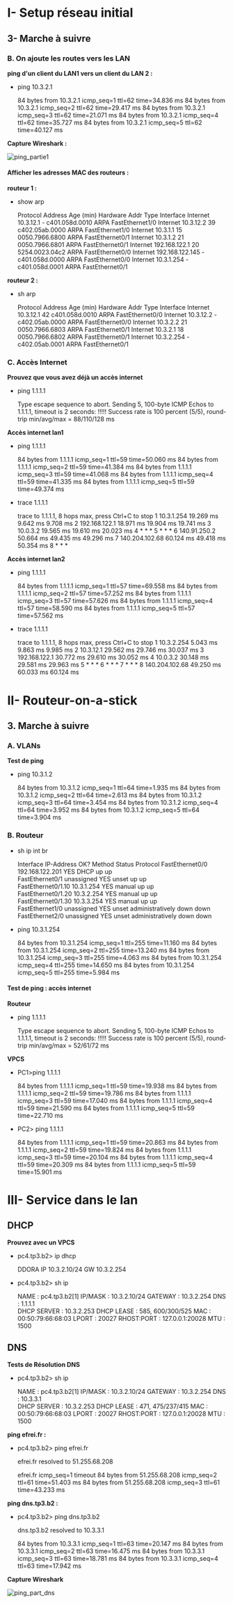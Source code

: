 # I- Setup réseau initial

## 3- Marche à suivre 

### B. On ajoute les routes vers les LAN

**ping d'un client du LAN1 vers un client du LAN 2 :** 

- ping 10.3.2.1            

    84 bytes from 10.3.2.1 icmp_seq=1 ttl=62 time=34.836 ms
    84 bytes from 10.3.2.1 icmp_seq=2 ttl=62 time=29.417 ms
    84 bytes from 10.3.2.1 icmp_seq=3 ttl=62 time=21.071 ms
    84 bytes from 10.3.2.1 icmp_seq=4 ttl=62 time=35.727 ms
    84 bytes from 10.3.2.1 icmp_seq=5 ttl=62 time=40.127 ms

**Capture Wireshark :** 

![ping_partie1](capture/ping_partie1.pcapng)

#### **Afficher les adresses MAC des routeurs :**

**routeur 1 :**

- show arp

    Protocol  Address          Age (min)  Hardware Addr   Type   Interface
    Internet  10.3.12.1               -   c401.058d.0010  ARPA   FastEthernet1/0
    Internet  10.3.12.2              39   c402.05ab.0000  ARPA   FastEthernet1/0
    Internet  10.3.1.1               15   0050.7966.6800  ARPA   FastEthernet0/1
    Internet  10.3.1.2               21   0050.7966.6801  ARPA   FastEthernet0/1
    Internet  192.168.122.1          20   5254.0023.04c2  ARPA   FastEthernet0/0
    Internet  192.168.122.145         -   c401.058d.0000  ARPA   FastEthernet0/0
    Internet  10.3.1.254              -   c401.058d.0001  ARPA   FastEthernet0/1

**routeur 2 :**

- sh arp

    Protocol  Address          Age (min)  Hardware Addr   Type   Interface
    Internet  10.3.12.1              42   c401.058d.0010  ARPA   FastEthernet0/0
    Internet  10.3.12.2               -   c402.05ab.0000  ARPA   FastEthernet0/0
    Internet  10.3.2.2               21   0050.7966.6803  ARPA   FastEthernet0/1
    Internet  10.3.2.1               18   0050.7966.6802  ARPA   FastEthernet0/1
    Internet  10.3.2.254              -   c402.05ab.0001  ARPA   FastEthernet0/1


### C. Accès Internet

**Prouvez que vous avez déjà un accès internet**

- ping 1.1.1.1

    Type escape sequence to abort.
    Sending 5, 100-byte ICMP Echos to 1.1.1.1, timeout is 2 seconds:
    !!!!!
    Success rate is 100 percent (5/5), round-trip min/avg/max = 88/110/128 ms

**Accès internet lan1**

- ping 1.1.1.1

    84 bytes from 1.1.1.1 icmp_seq=1 ttl=59 time=50.060 ms
    84 bytes from 1.1.1.1 icmp_seq=2 ttl=59 time=41.384 ms
    84 bytes from 1.1.1.1 icmp_seq=3 ttl=59 time=41.068 ms
    84 bytes from 1.1.1.1 icmp_seq=4 ttl=59 time=41.335 ms
    84 bytes from 1.1.1.1 icmp_seq=5 ttl=59 time=49.374 ms

- trace 1.1.1.1

    trace to 1.1.1.1, 8 hops max, press Ctrl+C to stop
    1   10.3.1.254   19.269 ms  9.642 ms  9.708 ms
    2   192.168.122.1   18.971 ms  19.904 ms  19.741 ms
    3   10.0.3.2   19.565 ms  19.610 ms  20.023 ms
    4     *  *  *
    5     *  *  *
    6   140.91.250.2   50.664 ms  49.435 ms  49.296 ms
    7   140.204.102.68   60.124 ms  49.418 ms  50.354 ms
    8     *  *  *

**Accès internet lan2**

- ping 1.1.1.1

    84 bytes from 1.1.1.1 icmp_seq=1 ttl=57 time=69.558 ms
    84 bytes from 1.1.1.1 icmp_seq=2 ttl=57 time=57.252 ms
    84 bytes from 1.1.1.1 icmp_seq=3 ttl=57 time=57.626 ms
    84 bytes from 1.1.1.1 icmp_seq=4 ttl=57 time=58.590 ms
    84 bytes from 1.1.1.1 icmp_seq=5 ttl=57 time=57.562 ms

- trace 1.1.1.1

    trace to 1.1.1.1, 8 hops max, press Ctrl+C to stop
    1   10.3.2.254   5.043 ms  9.863 ms  9.985 ms
    2   10.3.12.1   29.562 ms  29.746 ms  30.037 ms
    3   192.168.122.1   30.772 ms  29.610 ms  30.052 ms
    4   10.0.3.2   30.148 ms  29.581 ms  29.963 ms
    5     *  *  *
    6     *  *  *
    7     *  *  *
    8   140.204.102.68   49.250 ms  60.033 ms  60.124 ms

# II- Routeur-on-a-stick

## 3. Marche à suivre

### A. VLANs

**Test de ping**

- ping 10.3.1.2

    84 bytes from 10.3.1.2 icmp_seq=1 ttl=64 time=1.935 ms
    84 bytes from 10.3.1.2 icmp_seq=2 ttl=64 time=2.613 ms
    84 bytes from 10.3.1.2 icmp_seq=3 ttl=64 time=3.454 ms
    84 bytes from 10.3.1.2 icmp_seq=4 ttl=64 time=3.952 ms
    84 bytes from 10.3.1.2 icmp_seq=5 ttl=64 time=3.904 ms

### B. Routeur

- sh ip int br

    Interface                  IP-Address      OK? Method Status                Protocol
    FastEthernet0/0            192.168.122.201 YES DHCP   up                    up      
    FastEthernet0/1            unassigned      YES unset  up                    up      
    FastEthernet0/1.10         10.3.1.254      YES manual up                    up      
    FastEthernet0/1.20         10.3.2.254      YES manual up                    up      
    FastEthernet0/1.30         10.3.3.254      YES manual up                    up      
    FastEthernet1/0            unassigned      YES unset  administratively down down    
    FastEthernet2/0            unassigned      YES unset  administratively down down    



- ping 10.3.1.254

    84 bytes from 10.3.1.254 icmp_seq=1 ttl=255 time=11.160 ms
    84 bytes from 10.3.1.254 icmp_seq=2 ttl=255 time=13.240 ms
    84 bytes from 10.3.1.254 icmp_seq=3 ttl=255 time=4.063 ms
    84 bytes from 10.3.1.254 icmp_seq=4 ttl=255 time=14.650 ms
    84 bytes from 10.3.1.254 icmp_seq=5 ttl=255 time=5.984 ms

#### **Test de ping : accès internet**
**Routeur**

- ping 1.1.1.1

    Type escape sequence to abort.
    Sending 5, 100-byte ICMP Echos to 1.1.1.1, timeout is 2 seconds:
    !!!!!
    Success rate is 100 percent (5/5), round-trip min/avg/max = 52/61/72 ms

**VPCS**

- PC1>ping 1.1.1.1

    84 bytes from 1.1.1.1 icmp_seq=1 ttl=59 time=19.938 ms
    84 bytes from 1.1.1.1 icmp_seq=2 ttl=59 time=19.786 ms
    84 bytes from 1.1.1.1 icmp_seq=3 ttl=59 time=17.040 ms
    84 bytes from 1.1.1.1 icmp_seq=4 ttl=59 time=21.590 ms
    84 bytes from 1.1.1.1 icmp_seq=5 ttl=59 time=22.710 ms


- PC2> ping 1.1.1.1

    84 bytes from 1.1.1.1 icmp_seq=1 ttl=59 time=20.863 ms
    84 bytes from 1.1.1.1 icmp_seq=2 ttl=59 time=19.824 ms
    84 bytes from 1.1.1.1 icmp_seq=3 ttl=59 time=20.104 ms
    84 bytes from 1.1.1.1 icmp_seq=4 ttl=59 time=20.309 ms
    84 bytes from 1.1.1.1 icmp_seq=5 ttl=59 time=15.901 ms

# III- Service dans le lan

## DHCP 

**Prouvez avec un VPCS**

- pc4.tp3.b2> ip dhcp

    DDORA IP 10.3.2.10/24 GW 10.3.2.254

- pc4.tp3.b2> sh ip

    NAME        : pc4.tp3.b2[1]
    IP/MASK     : 10.3.2.10/24
    GATEWAY     : 10.3.2.254
    DNS         : 1.1.1.1  
    DHCP SERVER : 10.3.2.253
    DHCP LEASE  : 585, 600/300/525
    MAC         : 00:50:79:66:68:03
    LPORT       : 20027
    RHOST:PORT  : 127.0.0.1:20028
    MTU         : 1500

## DNS 

**Tests de Résolution DNS**

- pc4.tp3.b2> sh ip

    NAME        : pc4.tp3.b2[1]
    IP/MASK     : 10.3.2.10/24
    GATEWAY     : 10.3.2.254
    DNS         : 10.3.3.1  
    DHCP SERVER : 10.3.2.253
    DHCP LEASE  : 471, 475/237/415
    MAC         : 00:50:79:66:68:03
    LPORT       : 20027
    RHOST:PORT  : 127.0.0.1:20028
    MTU         : 1500


**ping efrei.fr :**

- pc4.tp3.b2> ping efrei.fr
    
    efrei.fr resolved to 51.255.68.208

    efrei.fr icmp_seq=1 timeout
    84 bytes from 51.255.68.208 icmp_seq=2 ttl=61 time=51.403 ms
    84 bytes from 51.255.68.208 icmp_seq=3 ttl=61 time=43.233 ms

**ping dns.tp3.b2 :**

- pc4.tp3.b2> ping dns.tp3.b2
    
    dns.tp3.b2 resolved to 10.3.3.1

    84 bytes from 10.3.3.1 icmp_seq=1 ttl=63 time=20.147 ms
    84 bytes from 10.3.3.1 icmp_seq=2 ttl=63 time=16.475 ms
    84 bytes from 10.3.3.1 icmp_seq=3 ttl=63 time=18.781 ms
    84 bytes from 10.3.3.1 icmp_seq=4 ttl=63 time=17.942 ms

**Capture Wireshark**

![ping_part_dns](/capture)











